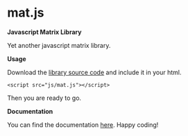 mat.js
=====

**Javascript Matrix Library**

Yet another javascript matrix library.

**Usage**

Download the [library source code](http://cloud.github.com/downloads/dhuertas/mat.js/mat.js) and include it in your html.

```
<script src="js/mat.js"></script>
```

Then you are ready to go.

**Documentation**

You can find the documentation [here](http://dhuertas.github.com/mat.js/). Happy coding!
